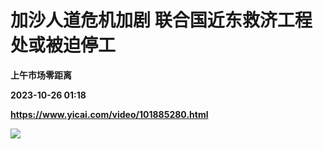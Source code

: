 # 加沙人道危机加剧 联合国近东救济工程处或被迫停工
**上午市场零距离**

**2023-10-26 01:18**

**https://www.yicai.com/video/101885280.html**

![](http://imgcdn.yicai.com/vms-new/2023/10/a1eea537-2df2-42cd-a55d-3cdf5949ff2f_5VPe.jpg)